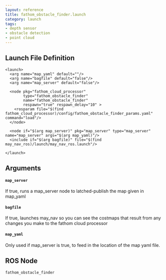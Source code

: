```yaml
---
layout: reference
title: fathom_obstacle_finder.launch
category: launch
tags: 
- depth sensor
- obstacle detection
- point cloud
---
```


## Launch File Definition
```
<launch>
  <arg name="map_yaml" default=""/>
  <arg name="bagfile" default="false"/>
  <arg name="map_server" default="false"/>

  <node pkg="fathom_cloud_processor"
        type="fathom_obstacle_finder"
        name="fathom_obstacle_finder"
        respawn="true" respawn_delay="10" >
    <rosparam file="$(find fathom_cloud_processor)/config/fathom_obstacle_finder_params.yaml" command="load"/>
  </node>

  <node if="$(arg map_server)" pkg="map_server" type="map_server" name="map_server" args="$(arg map_yaml)"/>
  <include if="$(arg bagfile)" file="$(find may_nav_ros)/launch/may_nav_ros.launch"/>

</launch>
```

## Arguments
#### `map_server`
If true, runs a map_server node to latched-publish the map given in map_yaml

#### `bagfile`
If true, launches may_nav so you can see the costmaps that result from
any changes you make to the fathom cloud processor

#### `map_yaml`
Only used if map_server is true, to feed in the location of the map yaml file.

## ROS Node
``fathom_obstacle_finder``